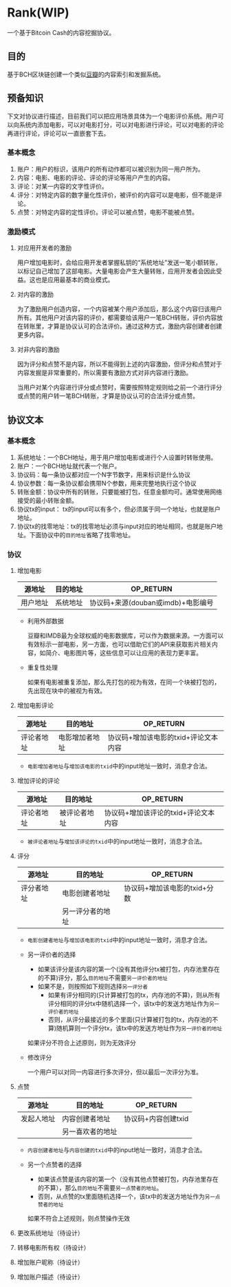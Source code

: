 # Rank(WIP)
一个基于Bitcoin Cash的内容挖掘协议。

## 目的

基于BCH区块链创建一个类似[豆瓣](https://www.douban.com)的内容索引和发掘系统。



## 预备知识

下文对协议进行描述，目前我们可以把应用场景具体为一个电影评价系统。用户可以向系统内添加电影，可以对电影打分，可以对电影进行评论，可以对电影的评论再进行评论，评论可以一直嵌套下去。

### 基本概念

1. 账户：用户的标识，该用户的所有动作都可以被识别为同一用户所为。
2. 内容：电影、电影的评论、评论的评论等用户产生的内容。
3. 评论：对某一内容的文字性评价。
4. 评分：对特定内容的数字量化性评价，被评价的内容可以是电影，但不能是评论。
5. 点赞：对特定内容的定性评价。评论可以被点赞，电影不能被点赞。

### 激励模式

1. 对应用开发者的激励

   用户增加电影时，会给应用开发者掌握私钥的“系统地址”发送一笔小额转账，以标记自己增加了这部电影。大量电影会产生大量转账，应用开发者会因此受益。这也是应用最基本的商业模式。

2. 对内容的激励

   为了激励用户创造内容，一个内容被某个用户添加后，那么这个内容归该用户所有。其他用户对该内容的评价，都需要给该用户一笔BCH转账，评价内容放在转账里，才算是协议认可的合法评价。通过这种方式，激励内容创建者创建更多内容。

3. 对非内容的激励

   因为评分和点赞不是内容，所以不能得到上述的内容激励，但评分和点赞对于内容发掘是非常重要的，所以需要有激励方式对非内容进行激励。

   当用户对某个内容进行评分或点赞时，需要按照特定规则给之前一个进行评分或点赞的用户转一笔BCH转账，才算是协议认可的合法评分或点赞。

## 协议文本

### 基本概念

1. 系统地址：一个BCH地址，用于用户增加电影或进行个人设置时转账使用。
2. 账户：一个BCH地址就代表一个账户。
3. 协议码：每一条协议都对应一个N字节数字，用来标识是什么协议
4. 协议参数：每一条协议都会携带N个参数，用来完整地执行这个协议
5. 转账金额：协议中所有的转账，只要能被打包，任意金额均可。通常使用网络接受的最小转账金额。
6. 协议tx的input： tx的input可以有多个，但必须属于同一个地址，也就是账户地址。
7. 协议tx的找零地址：tx的找零地址必须与input对应的地址相同，也就是账户地址。下面协议中的`目的地址`省略了找零地址。

### 协议

1. 增加电影

   | 源地址   | 目的地址 | OP_RETURN                          |
   | -------- | -------- | ---------------------------------- |
   | 用户地址 | 系统地址 | 协议码+来源(douban或imdb)+电影编号 |

   * 利用外部数据

     豆瓣和IMDB最为全球权威的电影数据库，可以作为数据来源。一方面可以有效标示一部电影，另一方面，也可以借助它们的API来获取影片相关内容，如简介、电影图片等，这些信息可以让应用的表现力更丰富。

   * 重复性处理

     如果有电影被重复添加，那么先打包的视为有效，在同一个块被打包的，先出现在块中的被视为有效。

2. 增加电影评论

   | 源地址     | 目的地址       | OP_RETURN                            |
   | ---------- | -------------- | ------------------------------------ |
   | 评论者地址 | 电影增加者地址 | 协议码+增加该电影的txid+评论文本内容 |

   * `电影增加者地址`与`增加该电影的txid`中的input地址一致时，消息才合法。

3. 增加评论的评论

   | 源地址     | 目的地址     | OP_RETURN                            |
   | ---------- | ------------ | ------------------------------------ |
   | 评论者地址 | 被评论者地址 | 协议码+增加该评论的txid+评论文本内容 |

   * `被评论者地址`与`增加该评论的txid`中的input地址一致时，消息才合法。

4. 评分

   | 源地址     | 目的地址         | OP_RETURN                    |
   | ---------- | ---------------- | ---------------------------- |
   | 评分者地址 | 电影创建者地址   | 协议码+增加该电影的txid+分数 |
   |            | 另一评分者的地址 |                              |

   * `电影创建者地址`与`增加该电影的txid`中的input地址一致时，消息才合法。

   * 另一评价者的选择

     * 如果该评分是该内容的第一个(没有其他评分tx被打包，内存池里存在的不算)评分，那么`目的地址`不需要`另一评价者的地址`
     * 如果不是，则按照如下规则选择`另一评分者`
       * 如果有评分相同的(只计算被打包的tx，内存池的不算)，则从所有评分相同的评分tx中随机选择一个，该tx中的发送方地址作为`另一评价者的地址`
       * 否则，从评分最接近的多个里面(只计算被打包的tx，内存池的不算)随机算则一个评分tx，该tx中的发送方地址作为`另一评价者的地址`

     如果评分不符合上述原则，则为无效评分

   * 修改评分

     一个用户可以对同一内容进行多次评分，但以最后一次评分为准。

5. 点赞

   | 源地址     | 目的地址         | OP_RETURN           |
   | ---------- | ---------------- | ------------------- |
   | 发起人地址 | 内容创建者地址   | 协议码+内容创建txid |
   |            | 另一喜欢者的地址 |                     |

   * `内容创建者地址`与`内容创建的txid`中的input地址一致时，消息才合法。

   * 另一个点赞者的选择

     * 如果该点赞是该内容的第一个（没有其他点赞被打包，内存池里存在的不算），那么`目的地址`不需要`另一点赞者的地址`。
     * 否则，从点赞的tx里面随机选择一个，该tx中的发送方地址作为`另一点赞者的地址`

     如果不符合上述规则，则点赞操作无效

1. 更改系统地址（待设计）

6. 转移电影所有权（待设计）

7. 增加账户昵称（待设计）

8. 增加账户描述（待设计）
